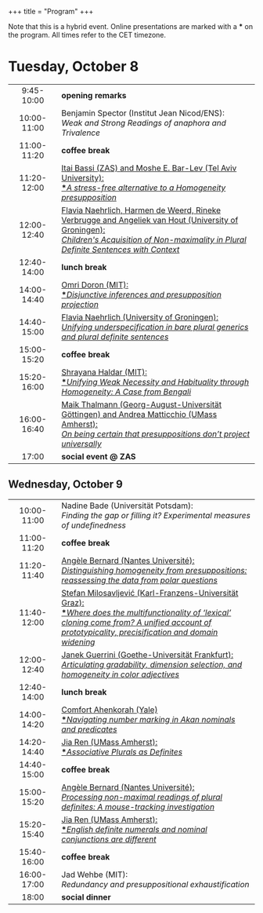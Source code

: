+++
title = "Program"
+++

<p>Note that this is a hybrid event. Online presentations are marked
with a <strong>*</strong> on the program. All times refer to the CET timezone.</p>
<h1>Tuesday, October 8</h1>
<table>
<colgroup>
<col />
<col style="width: 80%" />
</colgroup>
<tbody>
<tr>
<td style="text-align: center;">9:45-10:00</th>
<td style="text-align: left;"><strong>opening remarks</strong></th>
</tr>
<tr>
<td style="text-align: center;">10:00-11:00</td>
<td style="text-align: left;">Benjamin Spector (Institut Jean
Nicod/ENS):
<br>
<em>Weak and Strong Readings of anaphora and Trivalence</em>
</td>
</tr>
<tr>
<td style="text-align: center;">11:00-11:20</td>
<td style="text-align: left;"><strong>coffee break</strong></td>
</tr>
<tr>
<td style="text-align: center;">11:20-12:00</td>
<td style="text-align: left;"><a href="abstracts/bassi_barlev.pdf">Itai Bassi (ZAS) and Moshe E. Bar-Lev (Tel
Aviv University): 
<br><strong>*</strong><em>A stress-free alternative to a Homogeneity
presupposition</em></a>
</td>
</tr>
<tr>
<td style="text-align: center;">12:00-12:40</td>
<td style="text-align: left;"><a href="abstracts/naehrlich_nonmaxL1acquisition.pdf">Flavia Naehrlich, Harmen de Weerd, Rineke
Verbrugge and Angeliek van Hout (University of Groningen):
<br><em>Children's Acquisition of Non-maximality in Plural Definite
Sentences with Context</em></a></td>
</tr>
<tr>
<td style="text-align: center;">12:40-14:00</td>
<td style="text-align: left;"><strong>lunch break</strong></td>
</tr>
<tr>
<td style="text-align: center;">14:00-14:40</td>
<td style="text-align: left;"><a href="abstracts/doron.pdf">Omri Doron (MIT):<br>
<strong>*</strong><em>Disjunctive inferences and presupposition
projection</em></a></td>
</tr>
<tr>
<td style="text-align: center;">14:40-15:00</td>
<td style="text-align: left;"><a href="abstracts/naehrlich_generics.pdf">Flavia Naehrlich (University of
Groningen): <br><em>Unifying underspecification in bare plural generics and
plural definite sentences</em></a></td>
</tr>
<tr>
<td style="text-align: center;">15:00-15:20</td>
<td style="text-align: left;"><strong>coffee break</strong></td>
</tr>
<tr>
<td style="text-align: center;">15:20-16:00</td>
<td style="text-align: left;"><a href="abstracts/haldar.pdf">Shrayana Haldar (MIT):
<br><strong>*</strong><em>Unifying Weak Necessity and Habituality through
Homogeneity: A Case from Bengali</em></a></td>
</tr>
<tr>
<td style="text-align: center;">16:00-16:40</td>
<td style="text-align: left;"><a href="abstracts/thalmann_matticchio.pdf">Maik Thalmann (Georg-August-Universität
Göttingen) and Andrea Matticchio (UMass Amherst): <br><em>On being certain
that presuppositions don’t project universally</em></a></td>
</tr>
<tr>
<td style="text-align: center;">17:00</td>
<td style="text-align: left;"><strong>social event @ ZAS</strong></td>
</tr>
</tbody>
</table>
<h2>Wednesday, October 9</h2>
<table>
<colgroup>
<col />
<col style="width: 80%" />
</colgroup>
<tbody>
<tr>
<td style="text-align: center;">10:00-11:00</th>
<td style="text-align: left;">Nadine Bade (Universität Potsdam):
<br>
<em>Finding the gap or filling it? Experimental measures of undefinedness</em>
</th>
</tr>
<tr>
<td style="text-align: center;">11:00-11:20</td>
<td style="text-align: left;"><strong>coffee break</strong></td>
</tr>
<tr>
<td style="text-align: center;">11:20-11:40</td>
<td style="text-align: left;"><a href="abstracts/bernard_questions.pdf">Angèle Bernard (Nantes Université):
<br><em>Distinguishing homogeneity from presuppositions: reassessing the
data from polar questions</em></a></td>
</tr>
<tr>
<td style="text-align: center;">11:40-12:00</td>
<td style="text-align: left;"><a href="abstracts/milosavljevic.pdf">Stefan Milosavljević
(Karl-Franzens-Universität Graz): <br><strong>*</strong><em>Where does the multifunctionality of ‘lexical’ cloning come from? A unified account of prototypicality, precisification and domain widening</em></a></td>
</tr>
<tr>
<td style="text-align: center;">12:00-12:40</td>
<td style="text-align: left;"><a href="abstracts/guerrini.pdf">Janek Guerrini (Goethe-Universität
Frankfurt): <br><em>Articulating gradability, dimension selection, and
homogeneity in color adjectives</em></a></td>
</tr>
<tr>
<td style="text-align: center;">12:40-14:00</td>
<td style="text-align: left;"><strong>lunch break</strong></td>
</tr>
<tr>
<td style="text-align: center;">14:00-14:20</td>
<td style="text-align: left;"><a href="abstracts/ahenkorah.pdf">Comfort Ahenkorah (Yale)
<br><strong>*</strong><em>Navigating number marking in Akan nominals and
predicates</em></a></td>
</tr>
<tr>
<td style="text-align: center;">14:20-14:40</td>
<td style="text-align: left;"><a href="abstracts/ren_assoc.pdf">Jia Ren (UMass Amherst):
<br><strong>*</strong><em>Associative Plurals as Definites</em></a></td>
</tr>
<tr>
<td style="text-align: center;">14:40-15:00</td>
<td style="text-align: left;"><strong>coffee break</strong></td>
</tr>
<tr>
<td style="text-align: center;">15:00-15:20</td>
<td style="text-align: left;"><a href="abstracts/bernard_mt.pdf">Angèle Bernard (Nantes Université):
<br><em>Processing non-maximal readings of plural definites: A
mouse-tracking investigation</em></a></td>
</tr>
<tr>
<td style="text-align: center;">15:20-15:40</td>
<td style="text-align: left;"><a href="abstracts/ren_num.pdf">Jia Ren (UMass Amherst):
<br><strong>*</strong><em>English definite numerals and nominal conjunctions
are different</em></a></td>
</tr>
<tr>
<td style="text-align: center;">15:40-16:00</td>
<td style="text-align: left;"><strong>coffee break</strong></td>
</tr>
<tr>
<td style="text-align: center;">16:00-17:00</td>
<td style="text-align: left;">Jad Wehbe (MIT):
<br>
<em>Redundancy and presuppositional exhaustification</em>
</td>
</tr>
<tr>
<td style="text-align: center;">18:00</td>
<td style="text-align: left;"><strong>social dinner</strong></td>
</tr>
</tbody>
</table>
